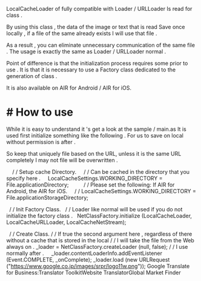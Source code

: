 LocalCacheLoader of fully compatible with Loader / URLLoader
Is read for class .

By using this class , the data of the image or text that is read
Save once locally , if a file of the same already exists
I will use that file .

As a result , you can eliminate unnecessary communication of the same file .
The usage is exactly the same as Loader / URLLoader normal .

Point of difference is that the initialization process requires some prior to use .
It is that it is necessary to use a Factory class dedicated to the generation of class .

It is also available on AIR for Android / AIR for iOS.

# # How to use

While it is easy to understand it 's get a look at the sample / main.as
It is used first initialize something like the following .
For us to save on local without permission is after .

So keep that uniquely file based on the URL, unless it is the same URL completely
I may not file will be overwritten .

    / / Setup cache Directory.
    / / Can be cached in the directory that you specify here .
    LocalCacheSettings.WORKING_DIRECTORY = File.applicationDirectory;
    
    / / Please set the following: If AIR for Android, the AIR for iOS.
    / / LocalCacheSettings.WORKING_DIRECTORY = File.applicationStorageDirectory;

  / / Init Factory Class.
  / / Loader like normal will be used if you do not initialize the factory class .
  NetClassFactory.initialize (LocalCacheLoader, LocalCacheURLLoader, LocalCacheNetStream);

  / / Create Class.
/ / If true the second argument here , regardless of there without a cache that is stored in the local
/ / I will take the file from the Web always on .
_loader = NetClassFactory.createLoader (null, false);
/ / I use normally after .
    _loader.contentLoaderInfo.addEventListener (Event.COMPLETE, _onComplete);
_loader.load (new URLRequest ("https://www.google.co.jp/images/srpr/logo11w.png"));
Google Translate for Business:Translator ToolkitWebsite TranslatorGlobal Market Finder
